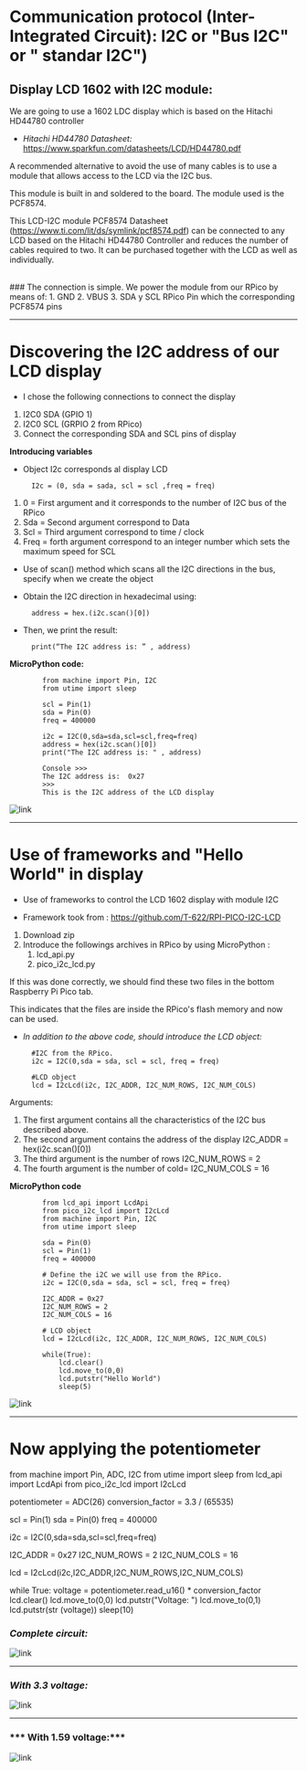 # **Communication protocol (Inter-Integrated Circuit): I2C or "Bus I2C" or " standar I2C")**

## Display LCD 1602 with I2C module:

We are going to use a 1602 LDC display  which is based on the Hitachi HD44780 controller

- *Hitachi HD44780 Datasheet:* 
https://www.sparkfun.com/datasheets/LCD/HD44780.pdf


A recommended alternative to avoid the use of many cables is to use a module that allows access to the LCD via the I2C bus.

This module is built in and soldered to the board. The module used is the PCF8574.

This LCD-I2C module PCF8574 Datasheet (https://www.ti.com/lit/ds/symlink/pcf8574.pdf) can be connected to any LCD based on the Hitachi HD44780 Controller and reduces the number of cables required to two. It can be purchased together with the LCD as well as individually.

<br>
### The connection is simple. We power the module from our RPico by means of:
1.	GND 
2.	VBUS 
3.	SDA y SCL RPico Pin which the corresponding PCF8574 pins

<br>

---
# Discovering the I2C address of our LCD display

- I chose the following connections to connect the display 

1. I2C0 SDA (GPIO 1) 
2. I2C0 SCL (GRPIO 2 from RPico) 
3. Connect the corresponding SDA and SCL pins of display

**Introducing variables** 
- Object I2c corresponds  al display LCD

        I2c = (0, sda = sada, scl = scl ,freq = freq)

1. 0 = First argument and it corresponds to the number of I2C bus of the RPico
2. Sda = Second argument correspond to Data
3. Scl = Third argument correspond to time / clock
4. Freq = forth argument correspond to an integer number which sets the maximum speed for SCL


- Use of scan() method which scans all the I2C directions in the bus, specify when we create the object 
- Obtain the I2C direction in hexadecimal using:

        address = hex.(i2c.scan()[0])


- Then, we print the result:

        print(“The I2C address is: ” , address)


**MicroPython code:**

            from machine import Pin, I2C
            from utime import sleep

            scl = Pin(1)
            sda = Pin(0)
            freq = 400000

            i2c = I2C(0,sda=sda,scl=scl,freq=freq)
            address = hex(i2c.scan()[0])
            print("The I2C address is: " , address)

            Console >>>
            The I2C address is:  0x27
            >>> 
            This is the I2C address of the LCD display


![link](img/WhatsApp%20Image%202022-12-17%20at%2021.00.48.jpeg)

---

# Use of frameworks and "Hello World" in display
- Use of frameworks to control the LCD 1602 display with module I2C

- Framework took from : https://github.com/T-622/RPI-PICO-I2C-LCD


1. Download zip
2. Introduce the followings archives in RPico by using      MicroPython :
    1.	lcd_api.py
    2.	pico_i2c_lcd.py

If this was done correctly, we should find these two files in the bottom Raspberry Pi Pico tab.

This indicates that the files are inside the RPico's flash memory and now can be used.



- *In addition to the above code, should introduce the LCD object:*

        #I2C from the RPico.       
        i2c = I2C(0,sda = sda, scl = scl, freq = freq)

        #LCD object
        lcd = I2cLcd(i2c, I2C_ADDR, I2C_NUM_ROWS, I2C_NUM_COLS)

Arguments:

1. The first argument contains all the characteristics of the I2C bus described above. 
2. The second argument contains the address of the display I2C_ADDR = hex(i2c.scan()[0])
3.	The third argument is the number of rows I2C_NUM_ROWS = 2
4.	The fourth argument is the number of cold= I2C_NUM_COLS = 16


**MicroPython code**
            
            from lcd_api import LcdApi
            from pico_i2c_lcd import I2cLcd
            from machine import Pin, I2C
            from utime import sleep

            sda = Pin(0)
            scl = Pin(1)
            freq = 400000
                        
            # Define the i2C we will use from the RPico.       
            i2c = I2C(0,sda = sda, scl = scl, freq = freq)

            I2C_ADDR = 0x27
            I2C_NUM_ROWS = 2
            I2C_NUM_COLS = 16

            # LCD object 
            lcd = I2cLcd(i2c, I2C_ADDR, I2C_NUM_ROWS, I2C_NUM_COLS)

            while(True):
                lcd.clear()
                lcd.move_to(0,0)
                lcd.putstr("Hello World")
                sleep(5)


![link](img/WhatsApp%20Image%202022-12-17%20at%2021.56.22.jpeg)

---
# Now applying the potentiometer

from machine import Pin, ADC, I2C
from utime import sleep
from lcd_api import LcdApi
from pico_i2c_lcd import I2cLcd

potentiometer = ADC(26)
conversion_factor = 3.3 / (65535)

scl = Pin(1)
sda = Pin(0)
freq = 400000

i2c = I2C(0,sda=sda,scl=scl,freq=freq)

I2C_ADDR = 0x27
I2C_NUM_ROWS = 2
I2C_NUM_COLS = 16

lcd = I2cLcd(i2c,I2C_ADDR,I2C_NUM_ROWS,I2C_NUM_COLS)

while True:
    voltage = potentiometer.read_u16() * conversion_factor
    lcd.clear() 
    lcd.move_to(0,0)
    lcd.putstr("Voltage: ") 
    lcd.move_to(0,1) 
    lcd.putstr(str (voltage))
    sleep(10)


### ***Complete circuit:***
![link](img/WhatsApp%20Image%202022-12-17%20at%2022.19.53.jpeg)

---
### ***With 3.3 voltage:***

![link](img/WhatsApp%20Image%202022-12-17%20at%2022.18.23.jpeg)

---
### *** With 1.59 voltage:***

![link](img/WhatsApp%20Image%202022-12-17%20at%2022.17.40.jpeg)
